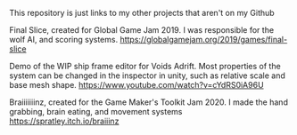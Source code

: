 This repository is just links to my other projects that aren't on my Github

Final Slice, created for Global Game Jam 2019. I was responsible for the wolf AI, and scoring systems.
	https://globalgamejam.org/2019/games/final-slice

Demo of the WIP ship frame editor for Voids Adrift. Most properties of the system can be changed in the inspector in unity, such as relative scale and base mesh shape.
	https://www.youtube.com/watch?v=cYdRS0iA96U

Braiiiiiiinz, created for the Game Maker's Toolkit Jam 2020. I made the hand grabbing, brain eating, and movement systems
	https://spratley.itch.io/braiiinz